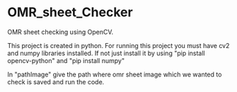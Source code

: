 # OMR_sheet_Checker
OMR sheet checking using OpenCV.

This project is created in python.
For running this project you must have cv2 and numpy libraries installed.
If not just install it by using "pip install opencv-python" and "pip install numpy"

In "pathImage" give the path where omr sheet image which we wanted to check is saved and run the code.
